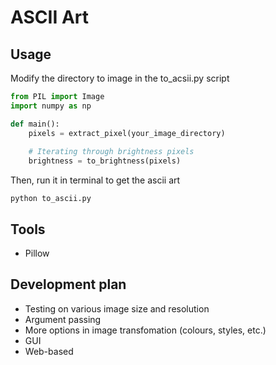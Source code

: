 # ASCII Art
## Usage
Modify the directory to image in the to_acsii.py script  
```python
from PIL import Image
import numpy as np

def main():
    pixels = extract_pixel(your_image_directory)
    
    # Iterating through brightness pixels
    brightness = to_brightness(pixels)
```
Then, run it in terminal to get the ascii art
```
python to_ascii.py
```
## Tools
- Pillow
## Development plan
- Testing on various image size and resolution
- Argument passing
- More options in image transfomation (colours, styles, etc.)
- GUI
- Web-based

